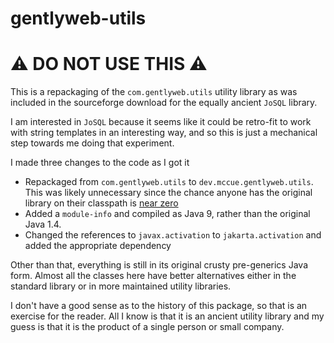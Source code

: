 # gentlyweb-utils

# ⚠️ DO NOT USE THIS ⚠️

This is a repackaging of the `com.gentlyweb.utils`
utility library as was included in the sourceforge download for 
the equally ancient `JoSQL` library.

I am interested in `JoSQL` because it seems like it could be
retro-fit to work with string templates in an interesting way,
and so this is just a mechanical step towards me doing that experiment.

I made three changes to the code as I got it

* Repackaged from `com.gentlyweb.utils` to `dev.mccue.gentlyweb.utils`. This was
likely unnecessary since the chance anyone has the original library on their classpath is [near zero](https://mvnrepository.com/search?q=gentlyweb)
* Added a `module-info` and compiled as Java 9, rather
than the original Java 1.4.
* Changed the references to `javax.activation` to `jakarta.activation`
and added the appropriate dependency

Other than that, everything is still in its original crusty pre-generics Java form. 
Almost all the classes here have better alternatives either in the standard library
or in more maintained utility libraries.

I don't have a good sense as to the history of this package, so that is an exercise for the reader.
All I know is that it is an ancient utility library and my guess is that it is the product of a single
person or small company.
